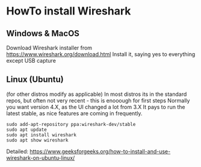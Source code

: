 # HowTo install Wireshark
## Windows & MacOS
Download Wireshark installer from https://www.wireshark.org/download.html
Install it, saying yes to everything except USB capture
## Linux (Ubuntu)

(for other distros modify as  applicable)
In most distros its in the standard repos, but often not very recent - this is enooough for first steps
Normally you want version 4.X, as the UI changed a lot from 3.X
It pays to run the latest stable, as nice features are coming in frequently.
```
sudo add-apt-repository ppa:wireshark-dev/stable
sudo apt update
sudo apt install wireshark
sudo apt show wireshark
```
Detailed: https://www.geeksforgeeks.org/how-to-install-and-use-wireshark-on-ubuntu-linux/
